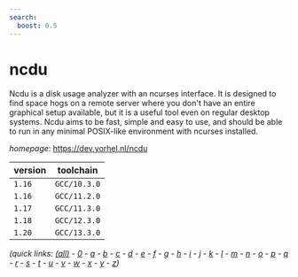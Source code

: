 ```yaml
---
search:
  boost: 0.5
---
```

# ncdu

Ncdu is a disk usage analyzer with an ncurses interface. It is designed to find space hogs on a  remote server where you don't have an entire graphical setup available, but it is a useful tool even on regular  desktop systems. Ncdu aims to be fast, simple and easy to use, and should be able to run in any minimal POSIX-like  environment with ncurses installed.

*homepage*: <https://dev.yorhel.nl/ncdu>

version | toolchain
--------|----------
``1.16`` | ``GCC/10.3.0``
``1.16`` | ``GCC/11.2.0``
``1.17`` | ``GCC/11.3.0``
``1.18`` | ``GCC/12.3.0``
``1.20`` | ``GCC/13.3.0``


*(quick links: [(all)](../index.md) - [0](../0/index.md) - [a](../a/index.md) - [b](../b/index.md) - [c](../c/index.md) - [d](../d/index.md) - [e](../e/index.md) - [f](../f/index.md) - [g](../g/index.md) - [h](../h/index.md) - [i](../i/index.md) - [j](../j/index.md) - [k](../k/index.md) - [l](../l/index.md) - [m](../m/index.md) - [n](../n/index.md) - [o](../o/index.md) - [p](../p/index.md) - [q](../q/index.md) - [r](../r/index.md) - [s](../s/index.md) - [t](../t/index.md) - [u](../u/index.md) - [v](../v/index.md) - [w](../w/index.md) - [x](../x/index.md) - [y](../y/index.md) - [z](../z/index.md))*

